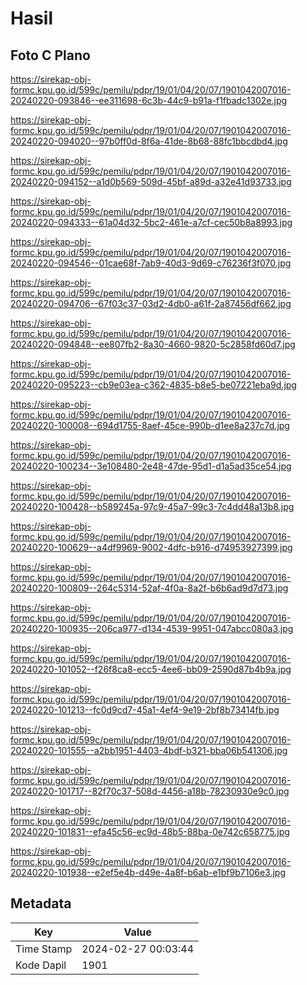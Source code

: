 # Hasil

## Foto C Plano

https://sirekap-obj-formc.kpu.go.id/599c/pemilu/pdpr/19/01/04/20/07/1901042007016-20240220-093846--ee311698-6c3b-44c9-b91a-f1fbadc1302e.jpg

https://sirekap-obj-formc.kpu.go.id/599c/pemilu/pdpr/19/01/04/20/07/1901042007016-20240220-094020--97b0ff0d-8f6a-41de-8b68-88fc1bbcdbd4.jpg

https://sirekap-obj-formc.kpu.go.id/599c/pemilu/pdpr/19/01/04/20/07/1901042007016-20240220-094152--a1d0b569-509d-45bf-a89d-a32e41d93733.jpg

https://sirekap-obj-formc.kpu.go.id/599c/pemilu/pdpr/19/01/04/20/07/1901042007016-20240220-094333--61a04d32-5bc2-461e-a7cf-cec50b8a8993.jpg

https://sirekap-obj-formc.kpu.go.id/599c/pemilu/pdpr/19/01/04/20/07/1901042007016-20240220-094546--01cae68f-7ab9-40d3-9d69-c76236f3f070.jpg

https://sirekap-obj-formc.kpu.go.id/599c/pemilu/pdpr/19/01/04/20/07/1901042007016-20240220-094706--67f03c37-03d2-4db0-a61f-2a87456df662.jpg

https://sirekap-obj-formc.kpu.go.id/599c/pemilu/pdpr/19/01/04/20/07/1901042007016-20240220-094848--ee807fb2-8a30-4660-9820-5c2858fd60d7.jpg

https://sirekap-obj-formc.kpu.go.id/599c/pemilu/pdpr/19/01/04/20/07/1901042007016-20240220-095223--cb9e03ea-c362-4835-b8e5-be07221eba9d.jpg

https://sirekap-obj-formc.kpu.go.id/599c/pemilu/pdpr/19/01/04/20/07/1901042007016-20240220-100008--694d1755-8aef-45ce-990b-d1ee8a237c7d.jpg

https://sirekap-obj-formc.kpu.go.id/599c/pemilu/pdpr/19/01/04/20/07/1901042007016-20240220-100234--3e108480-2e48-47de-95d1-d1a5ad35ce54.jpg

https://sirekap-obj-formc.kpu.go.id/599c/pemilu/pdpr/19/01/04/20/07/1901042007016-20240220-100428--b589245a-97c9-45a7-99c3-7c4dd48a13b8.jpg

https://sirekap-obj-formc.kpu.go.id/599c/pemilu/pdpr/19/01/04/20/07/1901042007016-20240220-100629--a4df9969-9002-4dfc-b916-d74953927399.jpg

https://sirekap-obj-formc.kpu.go.id/599c/pemilu/pdpr/19/01/04/20/07/1901042007016-20240220-100809--264c5314-52af-4f0a-8a2f-b6b6ad9d7d73.jpg

https://sirekap-obj-formc.kpu.go.id/599c/pemilu/pdpr/19/01/04/20/07/1901042007016-20240220-100935--206ca977-d134-4539-9951-047abcc080a3.jpg

https://sirekap-obj-formc.kpu.go.id/599c/pemilu/pdpr/19/01/04/20/07/1901042007016-20240220-101052--f26f8ca8-ecc5-4ee6-bb09-2590d87b4b9a.jpg

https://sirekap-obj-formc.kpu.go.id/599c/pemilu/pdpr/19/01/04/20/07/1901042007016-20240220-101213--fc0d9cd7-45a1-4ef4-9e19-2bf8b73414fb.jpg

https://sirekap-obj-formc.kpu.go.id/599c/pemilu/pdpr/19/01/04/20/07/1901042007016-20240220-101555--a2bb1951-4403-4bdf-b321-bba06b541306.jpg

https://sirekap-obj-formc.kpu.go.id/599c/pemilu/pdpr/19/01/04/20/07/1901042007016-20240220-101717--82f70c37-508d-4456-a18b-78230930e9c0.jpg

https://sirekap-obj-formc.kpu.go.id/599c/pemilu/pdpr/19/01/04/20/07/1901042007016-20240220-101831--efa45c56-ec9d-48b5-88ba-0e742c658775.jpg

https://sirekap-obj-formc.kpu.go.id/599c/pemilu/pdpr/19/01/04/20/07/1901042007016-20240220-101938--e2ef5e4b-d49e-4a8f-b6ab-e1bf9b7106e3.jpg


## Metadata

| Key        | Value               |
| ---------- | ------------------- |
| Time Stamp | 2024-02-27 00:03:44 |
| Kode Dapil | 1901                |



